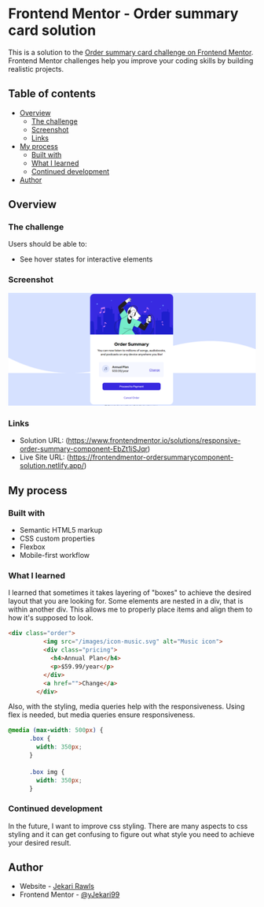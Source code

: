 # Frontend Mentor - Order summary card solution

This is a solution to the [Order summary card challenge on Frontend Mentor](https://www.frontendmentor.io/challenges/order-summary-component-QlPmajDUj). Frontend Mentor challenges help you improve your coding skills by building realistic projects. 

## Table of contents

- [Overview](#overview)
  - [The challenge](#the-challenge)
  - [Screenshot](#screenshot)
  - [Links](#links)
- [My process](#my-process)
  - [Built with](#built-with)
  - [What I learned](#what-i-learned)
  - [Continued development](#continued-development)
- [Author](#author)


## Overview

### The challenge

Users should be able to:

- See hover states for interactive elements

### Screenshot

![](./screenshot.png)


### Links

- Solution URL: (https://www.frontendmentor.io/solutions/responsive-order-summary-component-EbZt1iSJqr)
- Live Site URL: (https://frontendmentor-ordersummarycomponent-solution.netlify.app/)

## My process

### Built with

- Semantic HTML5 markup
- CSS custom properties
- Flexbox
- Mobile-first workflow

### What I learned

I learned that sometimes it takes layering of "boxes" to achieve the desired layout that you are looking for. Some elements are nested in a div, that is within another div. This allows me to properly place items and align them to how it's supposed to look. 

```html
<div class="order">
          <img src="/images/icon-music.svg" alt="Music icon">
          <div class="pricing">
            <h4>Annual Plan</h4>
            <p>$59.99/year</p>
          </div>
          <a href="">Change</a>
        </div>
```

Also, with the styling, media queries help with the responsiveness. Using flex is needed, but media queries ensure responsiveness.

```css
@media (max-width: 500px) {
      .box {
        width: 350px;
      }

      .box img {
        width: 350px;
      }
```

### Continued development

In the future, I want to improve css styling. There are many aspects to css styling and it can get confusing to figure out what style you need to achieve your desired result.

## Author

- Website - [Jekari Rawls](https://jekarirawlsportfolio.netlify.app/)
- Frontend Mentor - [@yJekari99](https://www.frontendmentor.io/profile/Jekari99)